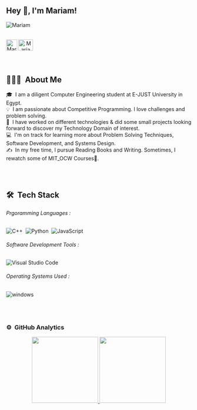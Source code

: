 <h2> Hey 👋, I'm Mariam!</h2>

<div align="">
  <img src="https://komarev.com/ghpvc/?username=MariamAmy&label=Profile%20views&color=0e75b6&style=flat" alt="Mariam" />
</div>

<br/>

<div align="center">


<a href="https://linkedin.com/in/mariam-ayman-9018591b7"><img align="left" alt="Mariam's LinkdeIN" width="30px" src="https://cdn-icons-png.flaticon.com/512/174/174857.png" draggable="false" /></a>

  
<a href="https://codeforces.com/profile/Mariam.Ayman" target="blank">
  <img align="left" src="https://raw.githubusercontent.com/rahuldkjain/github-profile-readme-generator/master/src/images/icons/Social/codeforces.svg" alt="Mariam.Ayman" height="30" width="40" />
</a>

</div>
<br />
<br />
<br />
<br />

## 👨🏻‍💻 &nbsp;About Me

🎓 &nbsp;I am a diligent Computer Engineering student at E-JUST University in Egypt.\
💡 &nbsp;I am passionate about Competitive Programming. I love challenges and problem solving.\
🌱 &nbsp;I have worked on different technologies & did some small projects looking forward to discover my Technology Domain of interest.\
💻 &nbsp;I'm on track for learning more about Problem Solving Techniques, Software Development, and Systems Design.\
✍️ &nbsp;In my free time, I pursue Reading Books and Writing. Sometimes, I rewatch some of MIT_OCW Courses👀.

<br />
<br />


## 🛠 &nbsp;Tech Stack

###### Prgoramming Languages :
![C++](https://img.shields.io/badge/-C++-05122A?style=flat&logo=C%2B%2B&logoColor=00599C)&nbsp;
![Python](https://img.shields.io/badge/-python-05122A?style=flat&logo=python&logoColor=FFA)&nbsp;
![JavaScript](https://img.shields.io/badge/-JavaScript-05122A?style=flat&logo=javascript)&nbsp;


###### Software Development Tools :
![Visual Studio Code](https://img.shields.io/badge/-Visual%20Studio%20Code-05122A?style=flat&logo=visual-studio-code&logoColor=007ACC)&nbsp;


###### Operating Systems Used :
![windows](https://img.shields.io/badge/-windows-05122A?style=flat&logo=windows)

<br />
<br />

### ⚙️ &nbsp;GitHub Analytics

<p align="center">
<a href="https://github.com/AVS1508">
  <img height="180em" src="https://github-readme-stats-eight-theta.vercel.app/api?username=MariamAmy&show_icons=true&theme=algolia&include_all_commits=true&count_private=true"/>
  <img height="180em" src="https://github-readme-stats-eight-theta.vercel.app/api/top-langs/?username=MariamAmy&layout=compact&langs_count=8&theme=algolia"/>
</a>
</p>




